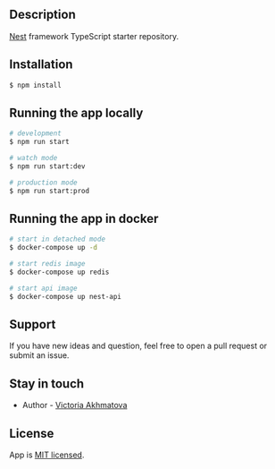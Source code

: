 ## Description

[Nest](https://github.com/nestjs/nest) framework TypeScript starter repository.

## Installation

```bash
$ npm install
```

## Running the app locally

```bash
# development
$ npm run start

# watch mode
$ npm run start:dev

# production mode
$ npm run start:prod
```

## Running the app in docker

```bash
# start in detached mode
$ docker-compose up -d

# start redis image
$ docker-compose up redis

# start api image
$ docker-compose up nest-api
```
## Support

If you have new ideas and question, feel free to open a pull request or submit an issue.

## Stay in touch

- Author - [Victoria Akhmatova](https://www.instagram.com/toria_dev)

## License

App is [MIT licensed](LICENSE).
